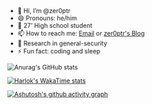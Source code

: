 - 👋 Hi, I’m @zer0ptr
- 😄 Pronouns: he/him
- 🏫 27' High school student 
- 📫 How to reach me: [Email](iszhenghailin@gmail.com) or [zer0ptr's Blog](https://zer0ptr.github.io/)
- 👀 Research in general-security
- ⚡ Fun fact: coding and sleep

![Anurag's GitHub stats](https://github-readme-stats.vercel.app/api?username=zer0ptr&show_icons=true&theme=tokyonight)

[![Harlok's WakaTime stats](https://github-readme-stats.vercel.app/api/wakatime?username=zer0ptr)](https://github.com/anuraghazra/github-readme-stats)

[![Ashutosh's github activity graph](https://github-readme-activity-graph.vercel.app/graph?username=zer0ptr&theme=react)](https://github.com/ashutosh00710/github-readme-activity-graph)

